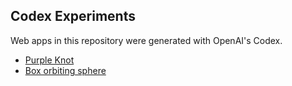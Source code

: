 ## Codex Experiments

Web apps in this repository were generated with OpenAI's Codex.
- [Purple Knot](https://daoneil.github.io/CodexExperiments/20211023_Codex_BabylonJS_code_to_render_a_purple_knot.html)
- [Box orbiting sphere](https://daoneil.github.io/CodexExperiments/20211023_Codex_BabylonJS_animated_box_orbiting_sphere.html)
